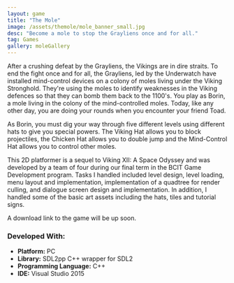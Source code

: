 ```yaml
---
layout: game
title: "The Mole"
image: /assets/themole/mole_banner_small.jpg
desc: "Become a mole to stop the Grayliens once and for all."
tag: Games
gallery: moleGallery
---
```

After a crushing defeat by the Grayliens, the Vikings are in dire straits. To end the fight once and for all, the Grayliens, led by the Underwatch have installed mind-control devices on a colony of moles living under the Viking Stronghold. They're using the moles to identify weaknesses in the Viking defences so that they can bomb them back to the 1100's. You play as Borin, a mole living in the colony of the mind-controlled moles. Today, like any other day, you are doing your rounds when you encounter your friend Toad.

As Borin, you must dig your way through five different levels using different hats to give you special powers. The Viking Hat allows you to block projectiles, the Chicken Hat allows you to double jump and the Mind-Control Hat allows you to control other moles.

This 2D platformer is a sequel to Viking XII: A Space Odyssey and was developed by a team of four during our final term in the BCIT Game Development program. Tasks I handled included level design, level loading, menu layout and implementation, implementation of a quadtree for render culling, and dialogue screen design and implementation. In addition, I handled some of the basic art assets including the hats, tiles and tutorial signs.

A download link to the game will be up soon.

### Developed With:
* __Platform:__ PC
* __Library:__ SDL2pp C++ wrapper for SDL2
* __Programming Language:__ C++
* __IDE:__ Visual Studio 2015